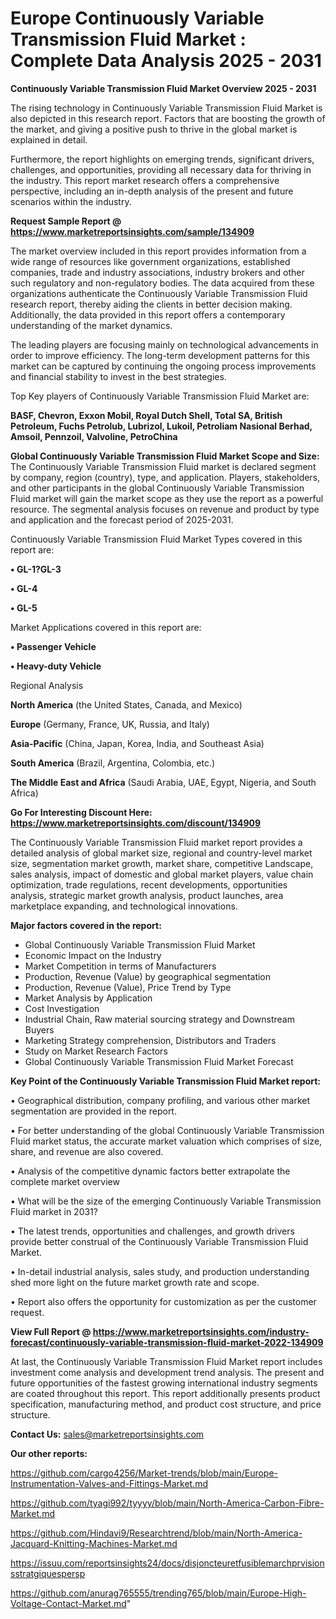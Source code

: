 # Europe Continuously Variable Transmission Fluid Market : Complete Data Analysis 2025 - 2031

<Strong> Continuously Variable Transmission Fluid Market Overview 2025 - 2031</strong>

The rising technology in Continuously Variable Transmission Fluid Market is also depicted in this research report. Factors that are boosting the growth of the market, and giving a positive push to thrive in the global market is explained in detail.

Furthermore, the report highlights on emerging trends, significant drivers, challenges, and opportunities, providing all necessary data for thriving in the industry. This report market research offers a comprehensive perspective, including an in-depth analysis of the present and future scenarios within the industry.

<strong>Request Sample Report @ <a href=https://www.marketreportsinsights.com/sample/134909>https://www.marketreportsinsights.com/sample/134909</a></strong>

The market overview included in this report provides information from a wide range of resources like government organizations, established companies, trade and industry associations, industry brokers and other such regulatory and non-regulatory bodies. The data acquired from these organizations authenticate the Continuously Variable Transmission Fluid research report, thereby aiding the clients in better decision making. Additionally, the data provided in this report offers a contemporary understanding of the market dynamics.

The leading players are focusing mainly on technological advancements in order to improve efficiency. The long-term development patterns for this market can be captured by continuing the ongoing process improvements and financial stability to invest in the best strategies.

Top Key players of Continuously Variable Transmission Fluid Market are:

<strong>BASF, Chevron, Exxon Mobil, Royal Dutch Shell, Total SA, British Petroleum, Fuchs Petrolub, Lubrizol, Lukoil, Petroliam Nasional Berhad, Amsoil, Pennzoil, Valvoline, PetroChina</strong>

<strong><b>Global Continuously Variable Transmission Fluid Market Scope and Size:</b></strong>
The Continuously Variable Transmission Fluid market is declared segment by company, region (country), type, and application. Players, stakeholders, and other participants in the global Continuously Variable Transmission Fluid market will gain the market scope as they use the report as a powerful resource. The segmental analysis focuses on revenue and product by type and application and the forecast period of 2025-2031.

Continuously Variable Transmission Fluid Market Types covered in this report are:

<strong>• GL-1?GL-3

• GL-4

• GL-5</strong>

Market Applications covered in this report are:

<strong>• Passenger Vehicle

• Heavy-duty Vehicle</strong> 

Regional Analysis

<strong>North America</strong> (the United States, Canada, and Mexico)

<strong>Europe</strong> (Germany, France, UK, Russia, and Italy)

<strong>Asia-Pacific</strong> (China, Japan, Korea, India, and Southeast Asia)

<strong>South America</strong> (Brazil, Argentina, Colombia, etc.)

<strong>The Middle East and Africa</strong> (Saudi Arabia, UAE, Egypt, Nigeria, and South Africa)

<strong>Go For Interesting Discount Here: <a href=https://www.marketreportsinsights.com/discount/134909>https://www.marketreportsinsights.com/discount/134909</a></strong>

The Continuously Variable Transmission Fluid market report provides a detailed analysis of global market size, regional and country-level market size, segmentation market growth, market share, competitive Landscape, sales analysis, impact of domestic and global market players, value chain optimization, trade regulations, recent developments, opportunities analysis, strategic market growth analysis, product launches, area marketplace expanding, and technological innovations.

<strong><b>Major factors covered in the report:</b></strong>
<ul>
  <li>Global Continuously Variable Transmission Fluid Market </li>
  <li>Economic Impact on the Industry</li>
  <li>Market Competition in terms of Manufacturers</li>
  <li>Production, Revenue (Value) by geographical segmentation</li>
  <li>Production, Revenue (Value), Price Trend by Type</li>
  <li>Market Analysis by Application</li>
  <li>Cost Investigation</li>
  <li>Industrial Chain, Raw material sourcing strategy and Downstream Buyers</li>
  <li>Marketing Strategy comprehension, Distributors and Traders</li>
  <li>Study on Market Research Factors</li>
  <li>Global Continuously Variable Transmission Fluid Market Forecast</li>
</ul>

<strong><b>Key Point of the Continuously Variable Transmission Fluid Market report:</b></strong>

• Geographical distribution, company profiling, and various other market segmentation are provided in the report.

• For better understanding of the global Continuously Variable Transmission Fluid market status, the accurate market valuation which comprises of size, share, and revenue are also covered.

• Analysis of the competitive dynamic factors better extrapolate the complete market overview

• What will be the size of the emerging Continuously Variable Transmission Fluid market in 2031?

• The latest trends, opportunities and challenges, and growth drivers provide better construal of the Continuously Variable Transmission Fluid Market.

• In-detail industrial analysis, sales study, and production understanding shed more light on the future market growth rate and scope.

• Report also offers the opportunity for customization as per the customer request.

<strong><b>View Full Report @ <a href=https://www.marketreportsinsights.com/industry-forecast/continuously-variable-transmission-fluid-market-2022-134909>https://www.marketreportsinsights.com/industry-forecast/continuously-variable-transmission-fluid-market-2022-134909</a></b></strong>


At last, the Continuously Variable Transmission Fluid Market report includes investment come analysis and development trend analysis. The present and future opportunities of the fastest growing international industry segments are coated throughout this report. This report additionally presents product specification, manufacturing method, and product cost structure, and price structure.

<strong>Contact Us:</strong>
sales@marketreportsinsights.com

<strong>Our other reports:</strong>

<a href=https://github.com/cargo4256/Market-trends/blob/main/Europe-Instrumentation-Valves-and-Fittings-Market.md>https://github.com/cargo4256/Market-trends/blob/main/Europe-Instrumentation-Valves-and-Fittings-Market.md</a>

<a href=https://github.com/tyagi992/tyyyy/blob/main/North-America-Carbon-Fibre-Market.md>https://github.com/tyagi992/tyyyy/blob/main/North-America-Carbon-Fibre-Market.md</a>

<a href=https://github.com/Hindavi9/Researchtrend/blob/main/North-America-Jacquard-Knitting-Machines-Market.md>https://github.com/Hindavi9/Researchtrend/blob/main/North-America-Jacquard-Knitting-Machines-Market.md</a>

<a href=https://issuu.com/reportsinsights24/docs/disjoncteuretfusiblemarchprvisionsstratgiquespersp>https://issuu.com/reportsinsights24/docs/disjoncteuretfusiblemarchprvisionsstratgiquespersp</a>

<a href=https://github.com/anurag765555/trending765/blob/main/Europe-High-Voltage-Contact-Market.md>https://github.com/anurag765555/trending765/blob/main/Europe-High-Voltage-Contact-Market.md</a>"
